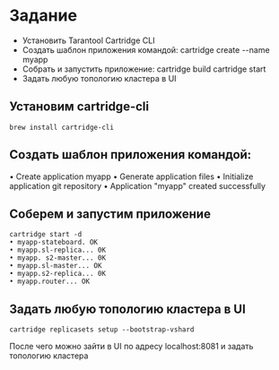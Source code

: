 # Задание
- Установить Tarantool Cartridge CLI
- Создать шаблон приложения командой:
cartridge create --name myapp
- Собрать и запустить приложение:
cartridge build
cartridge start
- Задать любую топологию кластера в UI 

## Установим cartridge-cli

```
brew install cartridge-cli
```

## Создать шаблон приложения командой:

   • Create application myapp
   • Generate application files
   • Initialize application git repository
   • Application "myapp" created successfully

## Соберем и запустим приложение
```
cartridge start -d
• myapp-stateboard. OK
• myapp.sl-replica... 0K
• myapp. s2-master... 0K
• myapp.sl-master... OK
• myapp.s2-replica... 0K 
• myapp.router... OK
```

## Задать любую топологию кластера в UI 

```
cartridge replicasets setup --bootstrap-vshard
```

После чего можно зайти в UI по адресу localhost:8081 и задать топологию кластера